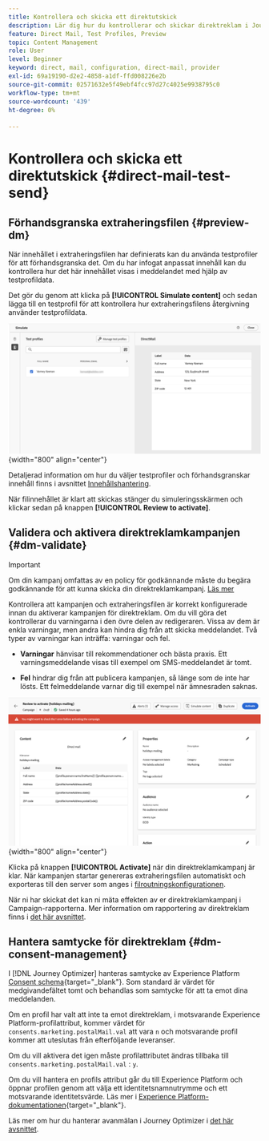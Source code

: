 ```yaml
---
title: Kontrollera och skicka ett direktutskick
description: Lär dig hur du kontrollerar och skickar direktreklam i Journey Optimizer
feature: Direct Mail, Test Profiles, Preview
topic: Content Management
role: User
level: Beginner
keyword: direct, mail, configuration, direct-mail, provider
exl-id: 69a19190-d2e2-4858-a1df-ffd008226e2b
source-git-commit: 02571632e5f49ebf4fcc97d27c4025e9938795c0
workflow-type: tm+mt
source-wordcount: '439'
ht-degree: 0%

---
```


# Kontrollera och skicka ett direktutskick {#direct-mail-test-send}

## Förhandsgranska extraheringsfilen {#preview-dm}

När innehållet i extraheringsfilen har definierats kan du använda testprofiler för att förhandsgranska det. Om du har infogat anpassat innehåll kan du kontrollera hur det här innehållet visas i meddelandet med hjälp av testprofildata.

Det gör du genom att klicka på **[!UICONTROL Simulate content]** och sedan lägga till en testprofil för att kontrollera hur extraheringsfilens återgivning använder testprofildata.

![](assets/direct-mail-simulate.png){width="800" align="center"}

Detaljerad information om hur du väljer testprofiler och förhandsgranskar innehåll finns i avsnittet [Innehållshantering](../content-management/preview-test.md).

När filinnehållet är klart att skickas stänger du simuleringsskärmen och klickar sedan på knappen **[!UICONTROL Review to activate]**.

## Validera och aktivera direktreklamkampanjen {#dm-validate}

>[!IMPORTANT]
>
> Om din kampanj omfattas av en policy för godkännande måste du begära godkännande för att kunna skicka din direktreklamkampanj. [Läs mer](../test-approve/gs-approval.md)

Kontrollera att kampanjen och extraheringsfilen är korrekt konfigurerade innan du aktiverar kampanjen för direktreklam. Om du vill göra det kontrollerar du varningarna i den övre delen av redigeraren. Vissa av dem är enkla varningar, men andra kan hindra dig från att skicka meddelandet. Två typer av varningar kan inträffa: varningar och fel.

* **Varningar** hänvisar till rekommendationer och bästa praxis. Ett varningsmeddelande visas till exempel om SMS-meddelandet är tomt.

* **Fel** hindrar dig från att publicera kampanjen, så länge som de inte har lösts. Ett felmeddelande varnar dig till exempel när ämnesraden saknas.

![](assets/direct-mail-review.png){width="800" align="center"}

Klicka på knappen **[!UICONTROL Activate]** när din direktreklamkampanj är klar. När kampanjen startar genereras extraheringsfilen automatiskt och exporteras till den server som anges i [filroutningskonfigurationen](../direct-mail/direct-mail-configuration.md).

När ni har skickat det kan ni mäta effekten av er direktreklamkampanj i Campaign-rapporterna. Mer information om rapportering av direktreklam finns i [det här avsnittet](../reports/campaign-global-report-cja-direct.md).

## Hantera samtycke för direktreklam {#dm-consent-management}

I [!DNL Journey Optimizer] hanteras samtycke av Experience Platform [Consent schema](https://experienceleague.adobe.com/docs/experience-platform/xdm/field-groups/profile/consents.html){target="_blank"}. Som standard är värdet för medgivandefältet tomt och behandlas som samtycke för att ta emot dina meddelanden.

Om en profil har valt att inte ta emot direktreklam, i motsvarande Experience Platform-profilattribut, kommer värdet för `consents.marketing.postalMail.val` att vara `n` och motsvarande profil kommer att uteslutas från efterföljande leveranser.

Om du vill aktivera det igen måste profilattributet ändras tillbaka till `consents.marketing.postalMail.val` : `y`.

Om du vill hantera en profils attribut går du till Experience Platform och öppnar profilen genom att välja ett identitetsnamnutrymme och ett motsvarande identitetsvärde. Läs mer i [Experience Platform-dokumentationen](https://experienceleague.adobe.com/docs/experience-platform/profile/ui/user-guide.html#getting-started){target="_blank"}.

Läs mer om hur du hanterar avanmälan i Journey Optimizer i [det här avsnittet](../privacy/opt-out.md).
